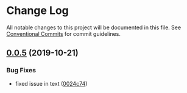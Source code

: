 # Change Log

All notable changes to this project will be documented in this file.
See [Conventional Commits](https://conventionalcommits.org) for commit guidelines.

## [0.0.5](https://github.com/mpvineesh/lerna-demo-test/compare/front-end@0.0.4...front-end@0.0.5) (2019-10-21)


### Bug Fixes

* fixed issue in text ([0024c74](https://github.com/mpvineesh/lerna-demo-test/commit/0024c74))
